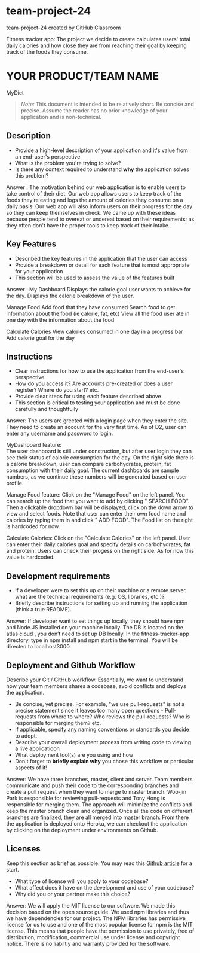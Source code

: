# team-project-24
team-project-24 created by GitHub Classroom

Fitness tracker app:
  The project we decide to create calculates users' total daily calories and how close they are from reaching their goal by keeping track of the foods they consume. 

# YOUR PRODUCT/TEAM NAME 
MyDiet

> _Note:_ This document is intended to be relatively short. Be concise and precise. Assume the reader has no prior knowledge of your application and is non-technical. 

## Description 
 * Provide a high-level description of your application and it's value from an end-user's perspective
 * What is the problem you're trying to solve?
 * Is there any context required to understand **why** the application solves this problem?

 Answer : The motivation behind our web application is to enable users to take control of their diet. Our web app allows users to keep track of the foods they’re eating and logs the amount of calories they consume on a daily basis. Our web app will also inform users on their progress for the day so they can keep themselves in check. We came up with these ideas because people tend to overeat or undereat based on their requirements; as they often don't have the proper tools to keep track of their intake. 


## Key Features
 * Described the key features in the application that the user can access
 * Provide a breakdown or detail for each feature that is most appropriate for your application
 * This section will be used to assess the value of the features built

Answer : 
My Dashboard
Displays the calorie goal user wants to achieve for the day.
Displays the calorie breakdown of the user.

Manage Food
Add food that they have consumed
Search food to get information about the food (ie calorie, fat, etc)
View all the food user ate in one day with the information about the food

Calculate Calories
View calories consumed in one day in a progress bar
Add calorie goal for the day



## Instructions
 * Clear instructions for how to use the application from the end-user's perspective
 * How do you access it? Are accounts pre-created or does a user register? Where do you start? etc. 
 * Provide clear steps for using each feature described above
 * This section is critical to testing your application and must be done carefully and thoughtfully

 Answer: 
 The users are greeted with a login page when they enter the site. They need to create an account for the very first time. As of D2, user can enter any username and password to login.

 MyDashboard feature:  
 The user dashboard is still under construction, but after user login they can see their status of calorie consumption for the day. On the right side there is a calorie breakdown, user can compare carbohydrates, protein, fat consumption with their daily goal. The current dashboards are sample numbers, as we continue these numbers will be generated based on user profile. 

 Manage Food feature: 
 Click on the "Manage Food" on the left panel. You can search up the food that you want to add by clicking " SEARCH FOOD". Then a clickable dropdown bar will be displayed, click on the down arrow to view and select foods. Note that user can enter their own food name and calories by typing them in and click " ADD FOOD". The Food list on the right is hardcoded for now. 

 Calculate Calories: 
 Click on the "Calculate Calories" on the left panel. User can enter their daily calories goal and specify details on carbohydrates, fat and protein. Users can check their progess on the right side. As for now this value is hardcoded. 

 
 ## Development requirements
 * If a developer were to set this up on their machine or a remote server, what are the technical requirements (e.g. OS, libraries, etc.)?
 * Briefly describe instructions for setting up and running the application (think a true README).

 Answer: 
 If developer want to set things up locally, they should have npm and Node.JS installed on your machine locally. The DB is located on the atlas cloud , you don’t need to set up DB locally. In the fitness-tracker-app directory, type in npm install and npm start in the terminal. You will be directed to localhost3000. 

 
 ## Deployment and Github Workflow

Describe your Git / GitHub workflow. Essentially, we want to understand how your team members shares a codebase, avoid conflicts and deploys the application.

 * Be concise, yet precise. For example, "we use pull-requests" is not a precise statement since it leaves too many open questions - Pull-requests from where to where? Who reviews the pull-requests? Who is responsible for merging them? etc.
 * If applicable, specify any naming conventions or standards you decide to adopt.
 * Describe your overall deployment process from writing code to viewing a live applicatioon
 * What deployment tool(s) are you using and how
 * Don't forget to **briefly explain why** you chose this workflow or particular aspects of it!

 Answer:
 We have three branches, master, client and server. Team members communicate and push their code to the corresponding branches and create a pull request when they want to merge to master branch. Woo-jin Park is responsible for reviewing pull-requests and Tony Hong is responsible for merging them. The approach will minimize the conflicts and keep the master branch clean and organized. 
 Once all the code on different branches are finalized, they are all merged into master branch. From there the application is deployed onto Heroku, we can checkout the application by clicking on the deployment under environments on Github. 


 ## Licenses 

 Keep this section as brief as possible. You may read this [Github article](https://help.github.com/en/github/creating-cloning-and-archiving-repositories/licensing-a-repository) for a start.

 * What type of license will you apply to your codebase?
 * What affect does it have on the development and use of your codebase?
 * Why did you or your partner make this choice?

Answer: We will apply the MIT license to our software. We made this decision based on the open source guide. We used npm libraries and thus we have dependencies for our project. The NPM libraries has permissive license for us to use and one of the most popular license for npm is the MIT license. This means that people have the permission to use privately, free of distribution, modification, commercial use under license and copyright notice. There is no liabiltiy and warranty provided for the software. 